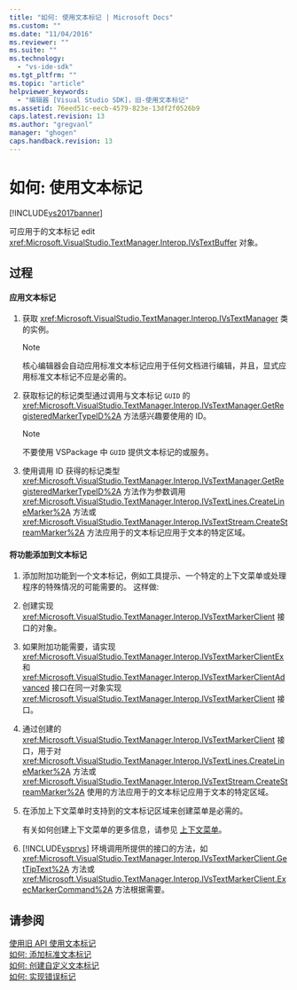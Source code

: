 ```yaml
---
title: "如何: 使用文本标记 | Microsoft Docs"
ms.custom: ""
ms.date: "11/04/2016"
ms.reviewer: ""
ms.suite: ""
ms.technology: 
  - "vs-ide-sdk"
ms.tgt_pltfrm: ""
ms.topic: "article"
helpviewer_keywords: 
  - "编辑器 [Visual Studio SDK]，旧-使用文本标记"
ms.assetid: 76eed51c-eecb-4579-823e-13df2f0526b9
caps.latest.revision: 13
ms.author: "gregvanl"
manager: "ghogen"
caps.handback.revision: 13
---
```

# 如何: 使用文本标记
[!INCLUDE[vs2017banner](../code-quality/includes/vs2017banner.md)]

可应用于的文本标记 edit <xref:Microsoft.VisualStudio.TextManager.Interop.IVsTextBuffer> 对象。  
  
## 过程  
  
#### 应用文本标记  
  
1.  获取 <xref:Microsoft.VisualStudio.TextManager.Interop.IVsTextManager> 类的实例。  
  
    > [!NOTE]
    >  核心编辑器会自动应用标准文本标记应用于任何文档进行编辑，并且，显式应用标准文本标记不应是必需的。  
  
2.  获取标记的标记类型通过调用与文本标记 `GUID` 的 <xref:Microsoft.VisualStudio.TextManager.Interop.IVsTextManager.GetRegisteredMarkerTypeID%2A> 方法感兴趣要使用的 ID。  
  
    > [!NOTE]
    >  不要使用 VSPackage 中 `GUID` 提供文本标记的或服务。  
  
3.  使用调用 ID 获得的标记类型 <xref:Microsoft.VisualStudio.TextManager.Interop.IVsTextManager.GetRegisteredMarkerTypeID%2A> 方法作为参数调用 <xref:Microsoft.VisualStudio.TextManager.Interop.IVsTextLines.CreateLineMarker%2A> 方法或 <xref:Microsoft.VisualStudio.TextManager.Interop.IVsTextStream.CreateStreamMarker%2A> 方法应用于的文本标记应用于文本的特定区域。  
  
#### 将功能添加到文本标记  
  
1.  添加附加功能到一个文本标记，例如工具提示、一个特定的上下文菜单或处理程序的特殊情况的可能需要的。  这样做:  
  
2.  创建实现 <xref:Microsoft.VisualStudio.TextManager.Interop.IVsTextMarkerClient> 接口的对象。  
  
3.  如果附加功能需要，请实现 <xref:Microsoft.VisualStudio.TextManager.Interop.IVsTextMarkerClientEx>和 <xref:Microsoft.VisualStudio.TextManager.Interop.IVsTextMarkerClientAdvanced> 接口在同一对象实现 <xref:Microsoft.VisualStudio.TextManager.Interop.IVsTextMarkerClient> 接口。  
  
4.  通过创建的 <xref:Microsoft.VisualStudio.TextManager.Interop.IVsTextMarkerClient> 接口，用于对 <xref:Microsoft.VisualStudio.TextManager.Interop.IVsTextLines.CreateLineMarker%2A> 方法或 <xref:Microsoft.VisualStudio.TextManager.Interop.IVsTextStream.CreateStreamMarker%2A> 使用的方法应用于的文本标记应用于文本的特定区域。  
  
5.  在添加上下文菜单时支持到的文本标记区域来创建菜单是必需的。  
  
     有关如何创建上下文菜单的更多信息，请参见 [上下文菜单](../extensibility/context-menus.md)。  
  
6.  [!INCLUDE[vsprvs](../code-quality/includes/vsprvs_md.md)] 环境调用所提供的接口的方法，如 <xref:Microsoft.VisualStudio.TextManager.Interop.IVsTextMarkerClient.GetTipText%2A> 方法或 <xref:Microsoft.VisualStudio.TextManager.Interop.IVsTextMarkerClient.ExecMarkerCommand%2A> 方法根据需要。  
  
## 请参阅  
 [使用旧 API 使用文本标记](../extensibility/using-text-markers-with-the-legacy-api.md)   
 [如何: 添加标准文本标记](../extensibility/how-to-add-standard-text-markers.md)   
 [如何: 创建自定义文本标记](../extensibility/how-to-create-custom-text-markers.md)   
 [如何: 实现错误标记](../extensibility/how-to-implement-error-markers.md)